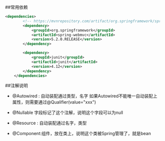 ##常用依赖
```xml
<dependencies>
        <!-- https://mvnrepository.com/artifact/org.springframework/spring-webmvc -->
        <dependency>
            <groupId>org.springframework</groupId>
            <artifactId>spring-webmvc</artifactId>
            <version>5.2.0.RELEASE</version>
        </dependency>

        <dependency>
            <groupId>junit</groupId>
            <artifactId>junit</artifactId>
            <version>4.12</version>
        </dependency>
    </dependencies>
```

##注解说明
- @Autowired : 自动装配通过类型，名字
    如果Autowired不能唯一自动装配上属性，则需要通过@Qualifier(value="xxx")
- @Nullable    字段标记了这个注解，说明这个字段可以为null
- @Resource  : 自动装配通过名字，类型


- @Component:组件，放在类上，说明这个类被Spring管理了，就是bean
































